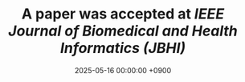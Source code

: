 ---
title: >-
    A paper was accepted at <i>IEEE Journal of Biomedical and Health Informatics (JBHI)</i>
    
date: 2025-05-16 00:00:00 +0900
--- 
